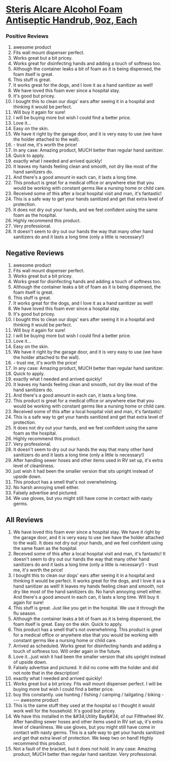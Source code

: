# [Steris Alcare Alcohol Foam Antiseptic Handrub, 9oz, Each](https://products.checkmycream.com/products/Steris-Alcare-Alcohol-Foam-Antiseptic-Handrub-9oz-Each.html)

### Positive Reviews

<ol>
      <li>awesome product</li>
      <li>Fits wall mount dispenser perfect.</li>
      <li>Works great but a bit pricey.  </li>
      <li>Works great for disinfecting hands and adding a touch of softness too.</li>
      <li>Although the container leaks a bit of foam as it is being dispensed, the foam itself is great.  </li>
      <li>This stuff is great.</li>
      <li>It works great for the dogs, and I love it as a hand sanitizer as well!  </li>
      <li>We have loved this foam ever since a hospital stay.  </li>
      <li>It&#x27;s good but pricey.</li>
      <li>I bought this to clean our dogs&#x27; ears after seeing it in a hospital and thinking it would be perfect.  </li>
      <li>Will buy it again for sure!</li>
      <li>I will be buying more but wish I could find a better price.</li>
      <li>Love it...</li>
      <li>Easy on the skin.</li>
      <li>We have it right by the garage door, and it is very easy to use (we have the holder attached to the wall).  </li>
      <li>- trust me, it&#x27;s worth the price!</li>
      <li>In any case: Amazing product, MUCH better than regular hand sanitizer.</li>
      <li>Quick to apply.</li>
      <li>exactly what I needed and arrived quickly!</li>
      <li>It leaves my hands feeling clean and smooth, not dry like most of the hand sanitizers do.  </li>
      <li>And there&#x27;s a good amount in each can, it lasts a long time.   </li>
      <li>This product is great for a medical office or anywhere else that you would be working with constant germs like a nursing home or child care.</li>
      <li>Received some of this after a local hospital visit and man, it&#x27;s fantastic!</li>
      <li>This is a safe way to get your hands sanitized and get that extra level of protection.</li>
      <li>It does not dry out your hands, and we feel confident using the same foam as the hospital.</li>
      <li>Highly recommend this product.</li>
      <li>Very professional.</li>
      <li>It doesn&#x27;t seem to dry out our hands the way that many other hand sanitizers do and it lasts a long time (only a little is necessary!)</li>
</ol>


<h2>Negative Reviews</h2>
<ol>
<li> awesome product</li>
<li> Fits wall mount dispenser perfect.</li>
<li> Works great but a bit pricey.  </li>
<li> Works great for disinfecting hands and adding a touch of softness too.</li>
<li> Although the container leaks a bit of foam as it is being dispensed, the foam itself is great.  </li>
<li> This stuff is great.</li>
<li> It works great for the dogs, and I love it as a hand sanitizer as well!  </li>
<li> We have loved this foam ever since a hospital stay.  </li>
<li> It&#x27;s good but pricey.</li>
<li> I bought this to clean our dogs&#x27; ears after seeing it in a hospital and thinking it would be perfect.  </li>
<li> Will buy it again for sure!</li>
<li> I will be buying more but wish I could find a better price.</li>
<li> Love it...</li>
<li> Easy on the skin.</li>
<li> We have it right by the garage door, and it is very easy to use (we have the holder attached to the wall).  </li>
<li> - trust me, it&#x27;s worth the price!</li>
<li> In any case: Amazing product, MUCH better than regular hand sanitizer.</li>
<li> Quick to apply.</li>
<li> exactly what I needed and arrived quickly!</li>
<li> It leaves my hands feeling clean and smooth, not dry like most of the hand sanitizers do.  </li>
<li> And there&#x27;s a good amount in each can, it lasts a long time.   </li>
<li> This product is great for a medical office or anywhere else that you would be working with constant germs like a nursing home or child care.</li>
<li> Received some of this after a local hospital visit and man, it&#x27;s fantastic!</li>
<li> This is a safe way to get your hands sanitized and get that extra level of protection.</li>
<li> It does not dry out your hands, and we feel confident using the same foam as the hospital.</li>
<li> Highly recommend this product.</li>
<li> Very professional.</li>
<li> It doesn&#x27;t seem to dry out our hands the way that many other hand sanitizers do and it lasts a long time (only a little is necessary!)</li>
<li> After handling sewer hoses and other items used in RV set up, it&#x27;s extra level of cleanliness.</li>
<li> just wish it had been the smaller version that sits upright instead of upside down.</li>
<li> This product has a smell that&#x27;s not overwhelming.</li>
<li> No harsh annoying smell either.  </li>
<li> Falsely advertise and pictured.  </li>
<li> We use gloves, but you might still have come in contact with nasty germs.  </li>
</ol>

<h2>All Reviews</h2>

<ol>
    <li> We have loved this foam ever since a hospital stay.  We have it right by the garage door, and it is very easy to use (we have the holder attached to the wall).  It does not dry out your hands, and we feel confident using the same foam as the hospital.</li>
    <li> Received some of this after a local hospital visit and man, it&#x27;s fantastic! It doesn&#x27;t seem to dry out our hands the way that many other hand sanitizers do and it lasts a long time (only a little is necessary!) - trust me, it&#x27;s worth the price!</li>
    <li> I bought this to clean our dogs&#x27; ears after seeing it in a hospital and thinking it would be perfect.  It works great for the dogs, and I love it as a hand sanitizer as well!  It leaves my hands feeling clean and smooth, not dry like most of the hand sanitizers do.  No harsh annoying smell either.  And there&#x27;s a good amount in each can, it lasts a long time.   Will buy it again for sure!</li>
    <li> This stuff is great. Just like you get in the hospital. We use it through the flu season.</li>
    <li> Although the container leaks a bit of foam as it is being dispensed, the foam itself is great.  Easy on the skin. Quick to apply.</li>
    <li> This product has a smell that&#x27;s not overwhelming. This product is great for a medical office or anywhere else that you would be working with constant germs like a nursing home or child care.</li>
    <li> Arrived as scheduled. Works great for disinfecting hands and adding a touch of softness too. Will order again in the future.</li>
    <li> Love it...just wish it had been the smaller version that sits upright instead of upside down.</li>
    <li> Falsely advertise and pictured.  It did no come with the holder and did not note that in the description!</li>
    <li> exactly what I needed and arrived quickly!</li>
    <li> Works great but a bit pricey.  Fits wall mount dispenser perfect. I will be buying more but wish I could find a better price.</li>
    <li> buy this constantly.  use hunting / fishing / camping / tailgating / biking  ---- awesome product</li>
    <li> This is the same stuff they used at the hospital so I thought it would work well for the household. It&#x27;s good but pricey.</li>
    <li> We have this installed in the &amp;#34;Utility Bay&amp;#34; of our Fifthwheel RV. After handling sewer hoses and other items used in RV set up, it&#x27;s extra level of cleanliness. We use gloves, but you might still have come in contact with nasty germs.  This is a safe way to get your hands sanitized and get that extra level of protection. We keep two on hand!  Highly recommend this product.</li>
    <li> Not a fault of the bracket, but it does not hold. In any case: Amazing product, MUCH better than regular hand sanitizer. Very professional.</li>
</ol>




